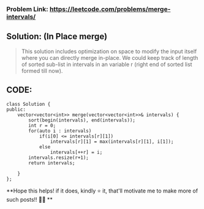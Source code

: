 ### Problem Link: https://leetcode.com/problems/merge-intervals/

## Solution: (In Place merge)

> This solution includes optimization on space to modify the input itself where you can directly merge in-place. 
> We could keep track of length of sorted sub-list in intervals in an variable r (right end of sorted list formed till now). 

## CODE:
```
class Solution {
public:
    vector<vector<int>> merge(vector<vector<int>>& intervals) {
        sort(begin(intervals), end(intervals));
        int r = 0;
        for(auto i : intervals)
            if(i[0] <= intervals[r][1])                          
                intervals[r][1] = max(intervals[r][1], i[1]);
            else                                              
                intervals[++r] = i;
        intervals.resize(r+1);
        return intervals;

    }
};
```

**Hope this helps! if it does, kindly ⭐ it, that'll motivate me to make more of such posts!! 🌈🌞 **
